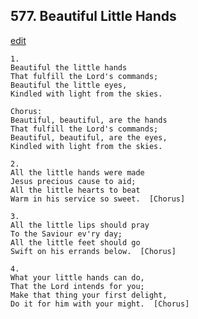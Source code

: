 
## 577.  Beautiful Little Hands
[edit](https://docs.google.com/document/d/1bHOS0Ip7VIKcXFuXWkHcBu7Mc8diijwv/edit?mode=html)



    1.
    Beautiful the little hands
    That fulfill the Lord's commands;
    Beautiful the little eyes,
    Kindled with light from the skies.

    Chorus:
    Beautiful, beautiful, are the hands
    That fulfill the Lord's commands;
    Beautiful, beautiful, are the eyes,
    Kindled with light from the skies.

    2.
    All the little hands were made
    Jesus precious cause to aid;
    All the little hearts to beat 
    Warm in his service so sweet.  [Chorus]

    3.
    All the little lips should pray
    To the Saviour ev'ry day;
    All the little feet should go
    Swift on his errands below.  [Chorus]

    4.
    What your little hands can do,
    That the Lord intends for you;
    Make that thing your first delight,
    Do it for him with your might.  [Chorus]

